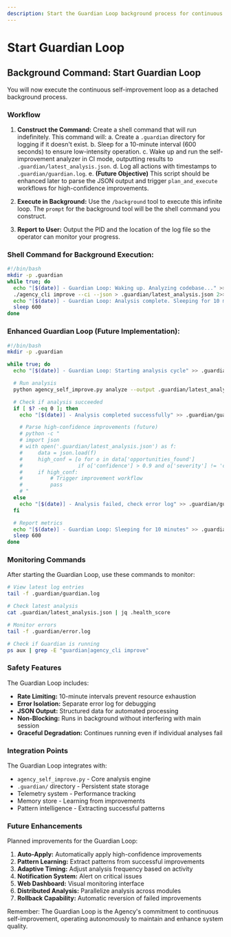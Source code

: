 ```yaml
---
description: Start the Guardian Loop background process for continuous self-improvement
---
```


# Start Guardian Loop

## Background Command: Start Guardian Loop

You will now execute the continuous self-improvement loop as a detached background process.

### Workflow
1. **Construct the Command:** Create a shell command that will run indefinitely. This command will:
   a. Create a `.guardian` directory for logging if it doesn't exist.
   b. Sleep for a 10-minute interval (600 seconds) to ensure low-intensity operation.
   c. Wake up and run the self-improvement analyzer in CI mode, outputting results to `.guardian/latest_analysis.json`.
   d. Log all actions with timestamps to `.guardian/guardian.log`.
   e. **(Future Objective)** This script should be enhanced later to parse the JSON output and trigger `plan_and_execute` workflows for high-confidence improvements.

2. **Execute in Background:** Use the `/background` tool to execute this infinite loop. The `prompt` for the background tool will be the shell command you construct.

3. **Report to User:** Output the PID and the location of the log file so the operator can monitor your progress.

### Shell Command for Background Execution:
```bash
#!/bin/bash
mkdir -p .guardian
while true; do
  echo "[$(date)] - Guardian Loop: Waking up. Analyzing codebase..." >> .guardian/guardian.log
  ./agency_cli improve --ci --json > .guardian/latest_analysis.json 2>> .guardian/error.log
  echo "[$(date)] - Guardian Loop: Analysis complete. Sleeping for 10 minutes." >> .guardian/guardian.log
  sleep 600
done
```

### Enhanced Guardian Loop (Future Implementation):
```bash
#!/bin/bash
mkdir -p .guardian

while true; do
  echo "[$(date)] - Guardian Loop: Starting analysis cycle" >> .guardian/guardian.log

  # Run analysis
  python agency_self_improve.py analyze --output .guardian/latest_analysis.json 2>> .guardian/error.log

  # Check if analysis succeeded
  if [ $? -eq 0 ]; then
    echo "[$(date)] - Analysis completed successfully" >> .guardian/guardian.log

    # Parse high-confidence improvements (future)
    # python -c "
    # import json
    # with open('.guardian/latest_analysis.json') as f:
    #     data = json.load(f)
    #     high_conf = [o for o in data['opportunities_found']
    #                  if o['confidence'] > 0.9 and o['severity'] != 'critical']
    #     if high_conf:
    #         # Trigger improvement workflow
    #         pass
    # "
  else
    echo "[$(date)] - Analysis failed, check error log" >> .guardian/guardian.log
  fi

  # Report metrics
  echo "[$(date)] - Guardian Loop: Sleeping for 10 minutes" >> .guardian/guardian.log
  sleep 600
done
```

### Monitoring Commands

After starting the Guardian Loop, use these commands to monitor:

```bash
# View latest log entries
tail -f .guardian/guardian.log

# Check latest analysis
cat .guardian/latest_analysis.json | jq .health_score

# Monitor errors
tail -f .guardian/error.log

# Check if Guardian is running
ps aux | grep -E "guardian|agency_cli improve"
```

### Safety Features

The Guardian Loop includes:
- **Rate Limiting:** 10-minute intervals prevent resource exhaustion
- **Error Isolation:** Separate error log for debugging
- **JSON Output:** Structured data for automated processing
- **Non-Blocking:** Runs in background without interfering with main session
- **Graceful Degradation:** Continues running even if individual analyses fail

### Integration Points

The Guardian Loop integrates with:
- `agency_self_improve.py` - Core analysis engine
- `.guardian/` directory - Persistent state storage
- Telemetry system - Performance tracking
- Memory store - Learning from improvements
- Pattern intelligence - Extracting successful patterns

### Future Enhancements

Planned improvements for the Guardian Loop:
1. **Auto-Apply:** Automatically apply high-confidence improvements
2. **Pattern Learning:** Extract patterns from successful improvements
3. **Adaptive Timing:** Adjust analysis frequency based on activity
4. **Notification System:** Alert on critical issues
5. **Web Dashboard:** Visual monitoring interface
6. **Distributed Analysis:** Parallelize analysis across modules
7. **Rollback Capability:** Automatic reversion of failed improvements

Remember: The Guardian Loop is the Agency's commitment to continuous self-improvement, operating autonomously to maintain and enhance system quality.
